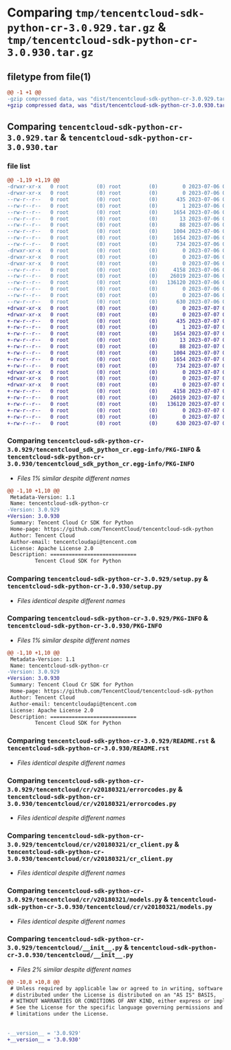 # Comparing `tmp/tencentcloud-sdk-python-cr-3.0.929.tar.gz` & `tmp/tencentcloud-sdk-python-cr-3.0.930.tar.gz`

## filetype from file(1)

```diff
@@ -1 +1 @@
-gzip compressed data, was "dist/tencentcloud-sdk-python-cr-3.0.929.tar", last modified: Thu Jul  6 00:23:33 2023, max compression
+gzip compressed data, was "dist/tencentcloud-sdk-python-cr-3.0.930.tar", last modified: Fri Jul  7 00:21:13 2023, max compression
```

## Comparing `tencentcloud-sdk-python-cr-3.0.929.tar` & `tencentcloud-sdk-python-cr-3.0.930.tar`

### file list

```diff
@@ -1,19 +1,19 @@
-drwxr-xr-x   0 root         (0) root         (0)        0 2023-07-06 00:23:33.000000 tencentcloud-sdk-python-cr-3.0.929/
-drwxr-xr-x   0 root         (0) root         (0)        0 2023-07-06 00:23:33.000000 tencentcloud-sdk-python-cr-3.0.929/tencentcloud_sdk_python_cr.egg-info/
--rw-r--r--   0 root         (0) root         (0)      435 2023-07-06 00:23:33.000000 tencentcloud-sdk-python-cr-3.0.929/tencentcloud_sdk_python_cr.egg-info/SOURCES.txt
--rw-r--r--   0 root         (0) root         (0)        1 2023-07-06 00:23:33.000000 tencentcloud-sdk-python-cr-3.0.929/tencentcloud_sdk_python_cr.egg-info/dependency_links.txt
--rw-r--r--   0 root         (0) root         (0)     1654 2023-07-06 00:23:33.000000 tencentcloud-sdk-python-cr-3.0.929/tencentcloud_sdk_python_cr.egg-info/PKG-INFO
--rw-r--r--   0 root         (0) root         (0)       13 2023-07-06 00:23:33.000000 tencentcloud-sdk-python-cr-3.0.929/tencentcloud_sdk_python_cr.egg-info/top_level.txt
--rw-r--r--   0 root         (0) root         (0)       88 2023-07-06 00:23:33.000000 tencentcloud-sdk-python-cr-3.0.929/setup.cfg
--rw-r--r--   0 root         (0) root         (0)     1004 2023-07-06 00:23:33.000000 tencentcloud-sdk-python-cr-3.0.929/setup.py
--rw-r--r--   0 root         (0) root         (0)     1654 2023-07-06 00:23:33.000000 tencentcloud-sdk-python-cr-3.0.929/PKG-INFO
--rw-r--r--   0 root         (0) root         (0)      734 2023-07-06 00:23:33.000000 tencentcloud-sdk-python-cr-3.0.929/README.rst
-drwxr-xr-x   0 root         (0) root         (0)        0 2023-07-06 00:23:33.000000 tencentcloud-sdk-python-cr-3.0.929/tencentcloud/
-drwxr-xr-x   0 root         (0) root         (0)        0 2023-07-06 00:23:33.000000 tencentcloud-sdk-python-cr-3.0.929/tencentcloud/cr/
-drwxr-xr-x   0 root         (0) root         (0)        0 2023-07-06 00:23:33.000000 tencentcloud-sdk-python-cr-3.0.929/tencentcloud/cr/v20180321/
--rw-r--r--   0 root         (0) root         (0)     4158 2023-07-06 00:23:33.000000 tencentcloud-sdk-python-cr-3.0.929/tencentcloud/cr/v20180321/errorcodes.py
--rw-r--r--   0 root         (0) root         (0)    26019 2023-07-06 00:23:33.000000 tencentcloud-sdk-python-cr-3.0.929/tencentcloud/cr/v20180321/cr_client.py
--rw-r--r--   0 root         (0) root         (0)   136120 2023-07-06 00:23:33.000000 tencentcloud-sdk-python-cr-3.0.929/tencentcloud/cr/v20180321/models.py
--rw-r--r--   0 root         (0) root         (0)        0 2023-07-06 00:23:33.000000 tencentcloud-sdk-python-cr-3.0.929/tencentcloud/cr/v20180321/__init__.py
--rw-r--r--   0 root         (0) root         (0)        0 2023-07-06 00:23:33.000000 tencentcloud-sdk-python-cr-3.0.929/tencentcloud/cr/__init__.py
--rw-r--r--   0 root         (0) root         (0)      630 2023-07-06 00:23:33.000000 tencentcloud-sdk-python-cr-3.0.929/tencentcloud/__init__.py
+drwxr-xr-x   0 root         (0) root         (0)        0 2023-07-07 00:21:13.000000 tencentcloud-sdk-python-cr-3.0.930/
+drwxr-xr-x   0 root         (0) root         (0)        0 2023-07-07 00:21:13.000000 tencentcloud-sdk-python-cr-3.0.930/tencentcloud_sdk_python_cr.egg-info/
+-rw-r--r--   0 root         (0) root         (0)      435 2023-07-07 00:21:13.000000 tencentcloud-sdk-python-cr-3.0.930/tencentcloud_sdk_python_cr.egg-info/SOURCES.txt
+-rw-r--r--   0 root         (0) root         (0)        1 2023-07-07 00:21:13.000000 tencentcloud-sdk-python-cr-3.0.930/tencentcloud_sdk_python_cr.egg-info/dependency_links.txt
+-rw-r--r--   0 root         (0) root         (0)     1654 2023-07-07 00:21:13.000000 tencentcloud-sdk-python-cr-3.0.930/tencentcloud_sdk_python_cr.egg-info/PKG-INFO
+-rw-r--r--   0 root         (0) root         (0)       13 2023-07-07 00:21:13.000000 tencentcloud-sdk-python-cr-3.0.930/tencentcloud_sdk_python_cr.egg-info/top_level.txt
+-rw-r--r--   0 root         (0) root         (0)       88 2023-07-07 00:21:13.000000 tencentcloud-sdk-python-cr-3.0.930/setup.cfg
+-rw-r--r--   0 root         (0) root         (0)     1004 2023-07-07 00:21:13.000000 tencentcloud-sdk-python-cr-3.0.930/setup.py
+-rw-r--r--   0 root         (0) root         (0)     1654 2023-07-07 00:21:13.000000 tencentcloud-sdk-python-cr-3.0.930/PKG-INFO
+-rw-r--r--   0 root         (0) root         (0)      734 2023-07-07 00:21:13.000000 tencentcloud-sdk-python-cr-3.0.930/README.rst
+drwxr-xr-x   0 root         (0) root         (0)        0 2023-07-07 00:21:13.000000 tencentcloud-sdk-python-cr-3.0.930/tencentcloud/
+drwxr-xr-x   0 root         (0) root         (0)        0 2023-07-07 00:21:13.000000 tencentcloud-sdk-python-cr-3.0.930/tencentcloud/cr/
+drwxr-xr-x   0 root         (0) root         (0)        0 2023-07-07 00:21:13.000000 tencentcloud-sdk-python-cr-3.0.930/tencentcloud/cr/v20180321/
+-rw-r--r--   0 root         (0) root         (0)     4158 2023-07-07 00:21:13.000000 tencentcloud-sdk-python-cr-3.0.930/tencentcloud/cr/v20180321/errorcodes.py
+-rw-r--r--   0 root         (0) root         (0)    26019 2023-07-07 00:21:13.000000 tencentcloud-sdk-python-cr-3.0.930/tencentcloud/cr/v20180321/cr_client.py
+-rw-r--r--   0 root         (0) root         (0)   136120 2023-07-07 00:21:13.000000 tencentcloud-sdk-python-cr-3.0.930/tencentcloud/cr/v20180321/models.py
+-rw-r--r--   0 root         (0) root         (0)        0 2023-07-07 00:21:13.000000 tencentcloud-sdk-python-cr-3.0.930/tencentcloud/cr/v20180321/__init__.py
+-rw-r--r--   0 root         (0) root         (0)        0 2023-07-07 00:21:13.000000 tencentcloud-sdk-python-cr-3.0.930/tencentcloud/cr/__init__.py
+-rw-r--r--   0 root         (0) root         (0)      630 2023-07-07 00:21:13.000000 tencentcloud-sdk-python-cr-3.0.930/tencentcloud/__init__.py
```

### Comparing `tencentcloud-sdk-python-cr-3.0.929/tencentcloud_sdk_python_cr.egg-info/PKG-INFO` & `tencentcloud-sdk-python-cr-3.0.930/tencentcloud_sdk_python_cr.egg-info/PKG-INFO`

 * *Files 1% similar despite different names*

```diff
@@ -1,10 +1,10 @@
 Metadata-Version: 1.1
 Name: tencentcloud-sdk-python-cr
-Version: 3.0.929
+Version: 3.0.930
 Summary: Tencent Cloud Cr SDK for Python
 Home-page: https://github.com/TencentCloud/tencentcloud-sdk-python
 Author: Tencent Cloud
 Author-email: tencentcloudapi@tencent.com
 License: Apache License 2.0
 Description: ============================
         Tencent Cloud SDK for Python
```

### Comparing `tencentcloud-sdk-python-cr-3.0.929/setup.py` & `tencentcloud-sdk-python-cr-3.0.930/setup.py`

 * *Files identical despite different names*

### Comparing `tencentcloud-sdk-python-cr-3.0.929/PKG-INFO` & `tencentcloud-sdk-python-cr-3.0.930/PKG-INFO`

 * *Files 1% similar despite different names*

```diff
@@ -1,10 +1,10 @@
 Metadata-Version: 1.1
 Name: tencentcloud-sdk-python-cr
-Version: 3.0.929
+Version: 3.0.930
 Summary: Tencent Cloud Cr SDK for Python
 Home-page: https://github.com/TencentCloud/tencentcloud-sdk-python
 Author: Tencent Cloud
 Author-email: tencentcloudapi@tencent.com
 License: Apache License 2.0
 Description: ============================
         Tencent Cloud SDK for Python
```

### Comparing `tencentcloud-sdk-python-cr-3.0.929/README.rst` & `tencentcloud-sdk-python-cr-3.0.930/README.rst`

 * *Files identical despite different names*

### Comparing `tencentcloud-sdk-python-cr-3.0.929/tencentcloud/cr/v20180321/errorcodes.py` & `tencentcloud-sdk-python-cr-3.0.930/tencentcloud/cr/v20180321/errorcodes.py`

 * *Files identical despite different names*

### Comparing `tencentcloud-sdk-python-cr-3.0.929/tencentcloud/cr/v20180321/cr_client.py` & `tencentcloud-sdk-python-cr-3.0.930/tencentcloud/cr/v20180321/cr_client.py`

 * *Files identical despite different names*

### Comparing `tencentcloud-sdk-python-cr-3.0.929/tencentcloud/cr/v20180321/models.py` & `tencentcloud-sdk-python-cr-3.0.930/tencentcloud/cr/v20180321/models.py`

 * *Files identical despite different names*

### Comparing `tencentcloud-sdk-python-cr-3.0.929/tencentcloud/__init__.py` & `tencentcloud-sdk-python-cr-3.0.930/tencentcloud/__init__.py`

 * *Files 2% similar despite different names*

```diff
@@ -10,8 +10,8 @@
 # Unless required by applicable law or agreed to in writing, software
 # distributed under the License is distributed on an "AS IS" BASIS,
 # WITHOUT WARRANTIES OR CONDITIONS OF ANY KIND, either express or implied.
 # See the License for the specific language governing permissions and
 # limitations under the License.
 
 
-__version__ = '3.0.929'
+__version__ = '3.0.930'
```

